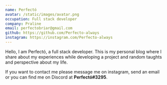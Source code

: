 ```yaml
---
name: Perfectó
avatar: /static/images/avatar.png
occupation: Full stack developer
company: Praline
email: perfectobriar@gmail.com
github: https://github.com/Perfecto-always
instagram: https://instagram.com/Perfecto-always
---
```


Hello, I am Perfectó, a full stack developer.
This is my personal blog where I share about my experiences while developing a project and random taughts and perspective about my life.

If you want to contact me please message me on instagram, send an email or you can find me on Discord at **Perfectó#3295**.
